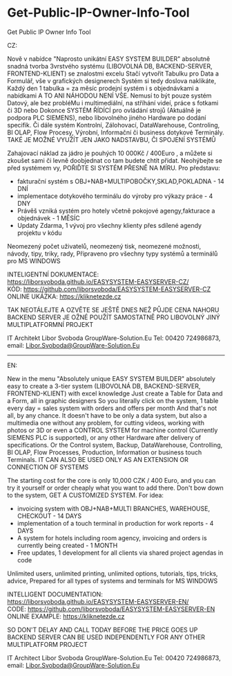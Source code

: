 # Get-Public-IP-Owner-Info-Tool
Get Public IP Owner Info Tool

CZ:

Nově v nabídce "Naprosto unikátní EASY SYSTEM BUILDER" 
absolutně snadná tvorba 3vrstvého systému (LIBOVOLNÁ DB, BACKEND-SERVER, FRONTEND-KLIENT) se znalostmi excelu
Stačí vytvořit Tabulku pro Data a Formulář, vše v grafických designerech
Systém si tedy doslova naklikáte, Každý den 1 tabulka = za měsíc prodejní systém i s objednávkami a nabídkami
A TO ANI NÁHODOU NENÍ VŠE.
Nemusí to být pouze systém Datový, ale bez probléMu i multimediální, na stříhání videí, práce s fotkami či 3D
nebo Dokonce SYSTÉM ŘÍDÍCÍ pro ovládání strojů (Aktuálně je podpora PLC SIEMENS), nebo libovolného jiného Hardware
po dodání specifik. 
Či dále systém Kontrolní, Zálohovací, DataWarehouse, Controling, BI OLAP, Flow Procesy, 
Výrobní, Informační či business dotykové Terminály.  TAKÉ JE MOŽNÉ VYUŽÍT JEN JAKO NADSTAVBU, ČI SPOJENÍ SYSTÉMŮ

Zahajovací náklad za jádro je pouhých 10 000Kč / 400Euro , a můžete si zkoušet sami či levně doobjednat
co tam budete chtít přidat. Neohýbejte se před systémem vy, POŘIĎTE SI SYSTÉM PŘESNĚ NA MÍRU.
Pro představu:
 - fakturační systém s OBJ+NAB+MULTIPOBOČKY,SKLAD,POKLADNA                        - 14 DNÍ
 - implementace dotykového terminálu do výroby pro výkazy práce                   - 4 DNY
 - Právěš vzniká systém pro hotely včetně pokojové agengy,fakturace a objednávek  - 1 MĚSÍC
 - Updaty Zdarma, 1 vývoj pro všechny klienty přes sdílené agendy projektu v kódu
 
 Neomezený počet uživatelů, neomezený tisk, neomezené možnosti, návody, tipy, triky, rady,
 Připraveno pro všechny typy systémů a terminálů pro MS WINDOWS
 
INTELIGENTNÍ DOKUMENTACE: https://liborsvoboda.github.io/EASYSYSTEM-EASYSERVER-CZ/  
KÓD: https://github.com/liborsvoboda/EASYSYSTEM-EASYSERVER-CZ  
ONLINE UKÁZKA: https://kliknetezde.cz  

 TAK NEOTÁLEJTE A OZVĚTE SE JEŠTĚ DNES NEŽ PŮJDE CENA NAHORU
 BACKEND SERVER JE OŽNÉ POUŽÍT SAMOSTATNĚ PRO LIBOVOLNÝ JINÝ MULTIPLATFORMNÍ PROJEKT
 
 IT Architekt
 Libor Svoboda GroupWare-Solution.Eu
 Tel: 00420 724986873, email: Libor.Svoboda@GroupWare-Solution.Eu
 
 
 
----------------------------------------------------------------------------------------
EN: 
 
New in the menu "Absolutely unique EASY SYSTEM BUILDER"
absolutely easy to create a 3-tier system (LIBOVOLNÁ DB, BACKEND-SERVER, FRONTEND-KLIENT) with excel knowledge
Just create a Table for Data and a Form, all in graphic designers
So you literally click on the system, 1 table every day = sales system with orders and offers per month
And that's not all, by any chance.
It doesn't have to be only a data system, but also a multimedia one without any problem, for cutting videos, working with photos or 3D
or even a CONTROL SYSTEM for machine control (Currently SIEMENS PLC is supported), or any other Hardware
after delivery of specifications.
Or the Control system, Backup, DataWarehouse, Controlling, BI OLAP, Flow Processes,
Production, Information or business touch Terminals. IT CAN ALSO BE USED ONLY AS AN EXTENSION OR CONNECTION OF SYSTEMS

The starting cost for the core is only 10,000 CZK / 400 Euro, and you can try it yourself or order cheaply
what you want to add there. Don't bow down to the system, GET A CUSTOMIZED SYSTEM.
For idea:
  - invoicing system with OBJ+NAB+MULTI BRANCHES, WAREHOUSE, CHECKOUT - 14 DAYS
  - implementation of a touch terminal in production for work reports - 4 DAYS
  - A system for hotels including room agency, invoicing and orders is currently being created - 1 MONTH
  - Free updates, 1 development for all clients via shared project agendas in code
 
  Unlimited users, unlimited printing, unlimited options, tutorials, tips, tricks, advice,
  Prepared for all types of systems and terminals for MS WINDOWS
 
INTELLIGENT DOCUMENTATION: https://liborsvoboda.github.io/EASYSYSTEM-EASYSERVER-EN/  
CODE: https://github.com/liborsvoboda/EASYSYSTEM-EASYSERVER-EN  
ONLINE EXAMPLE: https://kliknetezde.cz  

  SO DON'T DELAY AND CALL TODAY BEFORE THE PRICE GOES UP
  BACKEND SERVER CAN BE USED INDEPENDENTLY FOR ANY OTHER MULTIPLATFORM PROJECT

  IT Architect
  Libor Svoboda GroupWare-Solution.Eu
  Tel: 00420 724986873, email: Libor.Svoboda@GroupWare-Solution.Eu
